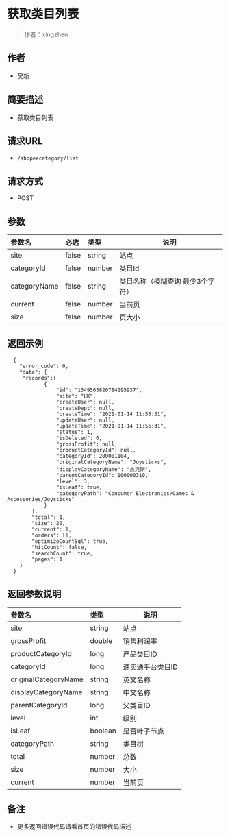 # 获取类目列表

> 作者：xingzhen

## 作者
- 吴新

    
## 简要描述

- 获取类目列表

## 请求URL
- `/shopeecategory/list `
  
## 请求方式
- POST 

## 参数

|参数名|必选|类型|说明|
|:----    |:---|:----- |-----   |
|site |false  |string |站点   |
|categoryId |false  |number |类目Id   |
|categoryName |false  |string |类目名称（模糊查询 最少3个字符）   |
|current |false  |number |当前页   |
|size |false  |number |页大小   |

## 返回示例 

``` 
  {
    "error_code": 0,
    "data": {
     "records":[
			{
				"id": "1349565820784295937",
				"site": "UK",
				"createUser": null,
				"createDept": null,
				"createTime": "2021-01-14 11:55:31",
				"updateUser": null,
				"updateTime": "2021-01-14 11:55:31",
				"status": 1,
				"isDeleted": 0,
				"grossProfit": null,
				"productCategoryId": null,
				"categoryId": 200001104,
				"originalCategoryName": "Joysticks",
				"displayCategoryName": "杰克斯",
				"parentCategoryId": 100000310,
				"level": 3,
				"isLeaf": true,
				"categoryPath": "Consumer Electronics/Games & Accessories/Joysticks"
			}
    	],
		"total": 1,
        "size": 20,
        "current": 1,
        "orders": [],
        "optimizeCountSql": true,
        "hitCount": false,
        "searchCount": true,
        "pages": 1
    }
  }
```

## 返回参数说明 

|参数名|类型|说明|
|:-----  |:-----|-----                           |
|  site | string    | 站点  |
|  grossProfit | double    | 销售利润率  |
|  productCategoryId | long    | 产品类目ID  |
|  categoryId |   long  | 速卖通平台类目ID |
|  originalCategoryName |   string  | 英文名称  |
|  displayCategoryName |  string   |  中文名称 |
|  parentCategoryId |  long   | 父类目ID  |
|  level |   int  | 级别  |
|  isLeaf |  boolean   |  是否叶子节点 |
|  categoryPath |  string   |  类目树 |
|  total |  number   |  总数 |
|  size |  number   |  大小 |
|  current |  number   |  当前页 |

## 备注 

- 更多返回错误代码请看首页的错误代码描述